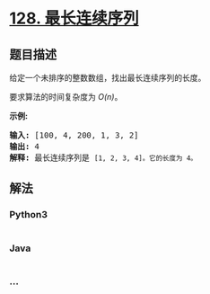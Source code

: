 # [128. 最长连续序列](https://leetcode-cn.com/problems/longest-consecutive-sequence)

## 题目描述
<!-- 这里写题目描述 -->
<p>给定一个未排序的整数数组，找出最长连续序列的长度。</p>

<p>要求算法的时间复杂度为&nbsp;<em>O(n)</em>。</p>

<p><strong>示例:</strong></p>

<pre><strong>输入:</strong>&nbsp;[100, 4, 200, 1, 3, 2]
<strong>输出:</strong> 4
<strong>解释:</strong> 最长连续序列是 <code>[1, 2, 3, 4]。它的长度为 4。</code></pre>



## 解法
<!-- 这里可写通用的实现逻辑 -->


### Python3
<!-- 这里可写当前语言的特殊实现逻辑 -->

```python

```

### Java
<!-- 这里可写当前语言的特殊实现逻辑 -->

```java

```

### ...
```

```
